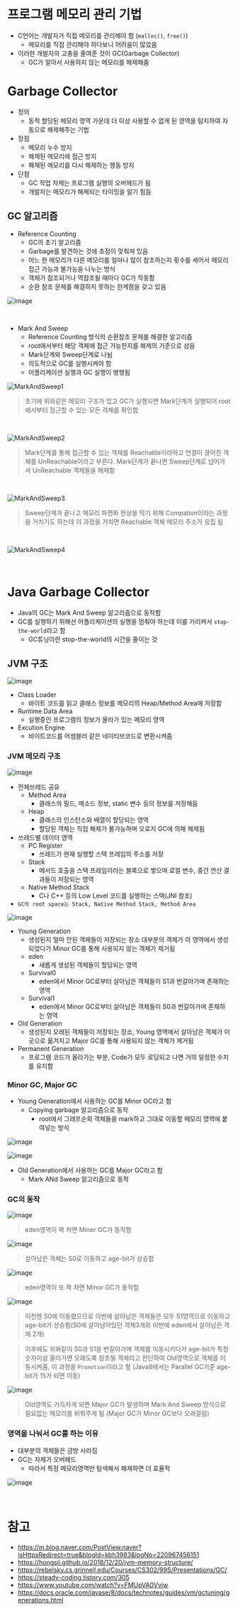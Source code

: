 # 프로그램 메모리 관리 기법
- C언어는 개발자가 직접 메모리를 관리해야 함 (`malloc()`, `free()`)
    - 메모리를 직접 관리해야 하다보니 어려움이 많았음
- 이러한 개발자의 고충을 줄여준 것이 GC(Garbage Collector)
    - GC가 알아서 사용하지 않는 메모리를 해제해줌

# Garbage Collector
- 정의 
    - 동적 할당된 메모리 영역 가운데 더 이상 사용할 수 없게 된 영역을 탐지하여 자동으로 해제해주는 기법
- 장점
    - 메모리 누수 방지
    - 해제된 메모리에 접근 방지
    - 해제된 메모리를 다시 해제하는 행동 방지
- 단점
    - GC 작업 자체는 프로그램 실행의 오버헤드가 됨
    - 개발자는 메모리가 해제되는 타이밍을 알기 힘듬

##  GC 알고리즘
- Reference Counting
    - GC의 초기 알고리즘
    - Garbage를 발견하는 것에 초점이 맞춰져 있음
    - 어느 한 메모리가 다른 메모리를 얼마나 많이 참조하는지 횟수를 세어서 메모리 접근 가능과 불가능을 나누는 방식
    - 객체가 참조되거나 역참조될 때마다 GC가 작동함
    - 순환 참조 문제를 해결하지 못하는 한계점을 갖고 있음

![image](https://user-images.githubusercontent.com/47655983/165526093-29fa03ab-b296-4afb-ae7f-28dceaceb261.png)

<br>

- Mark And Sweep
    - Reference Counting 방식의 순환참조 문제를 해결한 알고리즘
    - root에서부터 해당 객체에 접근 가능한지를 해제의 기준으로 삼음
    - Mark단계와 Sweep단계로 나뉨
    - 의도적으로 GC를 실행시켜야 함
    - 어플리케이션 실행과 GC 실행이 병행됨

![MarkAndSweep1](https://user-images.githubusercontent.com/47655983/165549791-84fc6901-6159-48f7-8040-2499051fb5a4.png)

> 초기에 위와같은 메모리 구조가 있고 GC가 실행되면 Mark단계가 실행되어 root에서부터 접근할 수 있는 모든 객체를 확인함

<br>

![MarkAndSweep2](https://user-images.githubusercontent.com/47655983/165551109-64baa832-72fb-4163-80bf-4f94a63e46c2.png)

> Mark단계를 통해 접근할 수 있는 객체를 Reachable이라하고 연결이 끊어진 객체를 UnReachable이라고 부른다. Mark단계가 끝나면 Sweep단계로 넘어가서 UnReachable 객체들을 해제함

<br>

![MarkAndSweep3](https://user-images.githubusercontent.com/47655983/165551121-0fc262b2-cfb2-4b98-8b17-5e305be3c388.png)

> Sweep단계가 끝나고 메모리 파편화 현상을 막기 위해 Compation이라는 과정을 거치기도 하는데 이 과정을 거치면 Reachable 객체 메모리 주소가 응집 됨

<br>

![MarkAndSweep4](https://user-images.githubusercontent.com/47655983/165551129-4a9ce380-4743-440b-8ba0-790a5a9ebf99.png)

<br>

# Java Garbage Collector
- Java의 GC는 Mark And Sweep 알고리즘으로 동작함
- GC를 실행하기 위해선 어플리케이션의 실행을 멈춰야 하는데 이를 가리켜서 `stop-the-world`라고 함
    - GC튜닝이란 stop-the-world의 시간을 줄이는 것

## JVM 구조
![image](https://user-images.githubusercontent.com/47655983/165556975-2a5fbd69-07b7-4b4f-8f63-9dfd8e3af1cd.png)

- Class Loader
    - 바이트 코드를 읽고 클래스 정보를 메모리의 Heap/Method Area에 저장함
- Runtime Data Area
    - 실행중인 프로그램의 정보가 올라가 있는 메모리 영역
- Excution Engine
    - 바이트코드를 어셈블러 같은 네이티브코드로 변환시켜줌

### JVM 메모리 구조
![image](https://user-images.githubusercontent.com/47655983/165558390-7ab13975-d911-4d44-ae8b-a836e9bd3676.png)
- 전체쓰레드 공유
    - Method Area
        - 클래스의 필드, 메소드 정보, static 변수 등의 정보를 저장해둠
    - Heap
        - 클래스의 인스턴스와 배열이 할당되는 영역
        - 할당된 객체는 직접 해제가 불가능하며 오로지 GC에 의해 해제됨
- 쓰레드별 데이터 영역
    - PC Register
        - 쓰레드가 현재 실행할 스택 프레임의 주소를 저장
    - Stack
        - 메서드 호출을 스택 프레임이라는 블록으로 쌓으며 로컬 변수, 중간 연산 결과들이 저장되는 영역
    - Native Method Stack
        - C나 C++ 등의 Low Level 코드를 실행하는 스택(JNI 참조)
- `GC의 root space는 Stack, Native Method Stack, Method Area`

![image](https://user-images.githubusercontent.com/47655983/165561696-22133e8b-b9b8-4d46-8f9a-1bcb04188ef3.png)

- Young Generation
    - 생성된지 얼마 안된 객체들이 저장되는 장소 대부분의 객체가 이 영역에서 생성되었다가 Minor GC를 통해 사용되지 않는 객체가 제거됨
    - eden
        - 새롭게 생성된 객체들이 할당되는 영역
    - Survival0
        - eden에서 Minor GC로부터 살아남은 객체들이 S1과 번갈아가며 존재하는 영역
    - Survival1
        - eden에서 Minor GC로부터 살아남은 객체들이 S0과 번갈아가며 존재하는 영역
- Old Generation
    - 생성된지 오래된 객체들이 저장되는 장소, Young 영역에서 살아남은 객체가 이곳으로 옮겨지고 Major GC를 통해 사용되지 않는 객체가 제거됨
- Permanent Generation
    - 프로그램 코드가 올라가는 부분, Code가 모두 로딩되고 나면 거의 일정한 수치를 유지함

### Minor GC, Major GC
- Young Generation에서 사용하는 GC를 Minor GC라고 함
    - Copying garbage 알고리즘으로 동작
        - root에서 그래프순회 객체들을 mark하고 그대로 이동할 메모리 영역에 붙여넣는 방식
        
![image](https://user-images.githubusercontent.com/47655983/165769594-9b255c85-161c-4d76-b438-06702f7afc3f.png)

![image](https://user-images.githubusercontent.com/47655983/165769891-aaebc674-0845-42e7-a1cd-ffda4cb96673.png)

- Old Generation에서 사용하는 GC를 Major GC라고 함
    - Mark ANd Sweep 알고리즘으로 동작

### GC의 동작
![image](https://user-images.githubusercontent.com/47655983/165565058-64e5b0c4-5e32-4a59-bf38-c546d2b1f402.png)

> eden영역이 꽉 차면 Minor GC가 동작함

![image](https://user-images.githubusercontent.com/47655983/165565847-028bea2d-2072-48c6-816e-b905c779b7b6.png)

> 살아남은 객체는 S0로 이동하고 age-bit가 상승함

![image](https://user-images.githubusercontent.com/47655983/165566088-20585e36-1f99-4c18-8969-b3ae7964fc51.png)

> eden영역이 또 꽉 차면 Minor GC가 동작함

![image](https://user-images.githubusercontent.com/47655983/165566517-1b34cbaa-6699-4dfb-847e-2da579d1f8b4.png)

> 이전엔 S0에 이동했으므로 이번에 살아남은 객체들은 모두 S1영역으로 이동하고 age-bit가 상승함(S0에 살아남아있던 객체3개와 이번에 eden에서 살아남은 객체 2개)

> 이후에도 위와같이 S0과 S1을 번갈아가며 객체를 이동시키다가 age-bit가 특정 숫자이상 올라가면 오래도록 참조될 객체라고 판단하여 Old영역으로 객체를 이동시켜줌, 이 과정을 `Promotion`이라고 함 (Java8에서는 Parallel GC기준 age-bit가 15가 되면 이동)

![image](https://user-images.githubusercontent.com/47655983/165569701-13433187-602d-429b-92c4-2b80ee849973.png)

> Old영역도 가득차게 되면 Major GC가 발생하며 Mark And Sweep 방식으로 필요없는 메모리를 비워주게 됨 (Major GC가 Minor GC보다 오래걸림)

### 영역을 나눠서 GC를 하는 이유
- 대부분의 객체들은 금방 사라짐
- GC는 자체가 오버헤드
    - 따라서 특정 메모리영역만 탐색해서 해제하면 더 효율적

![image](https://user-images.githubusercontent.com/47655983/165576530-5883809e-9fad-461f-99d5-218fd263dd3d.png)

<br>

# 참고
- https://m.blog.naver.com/PostView.naver?isHttpsRedirect=true&blogId=kbh3983&logNo=220967456151
- https://hongsii.github.io/2018/12/20/jvm-memory-structure/
- https://rebelsky.cs.grinnell.edu/Courses/CS302/99S/Presentations/GC/
- https://steady-coding.tistory.com/305
- https://www.youtube.com/watch?v=FMUpVA0Vvjw
- https://docs.oracle.com/javase/8/docs/technotes/guides/vm/gctuning/generations.html